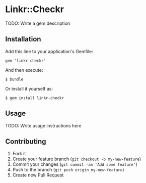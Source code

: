 # Linkr::Checkr

TODO: Write a gem description

## Installation

Add this line to your application's Gemfile:

    gem 'linkr-checkr'

And then execute:

    $ bundle

Or install it yourself as:

    $ gem install linkr-checkr

## Usage

TODO: Write usage instructions here

## Contributing

1. Fork it
2. Create your feature branch (`git checkout -b my-new-feature`)
3. Commit your changes (`git commit -am 'Add some feature'`)
4. Push to the branch (`git push origin my-new-feature`)
5. Create new Pull Request
